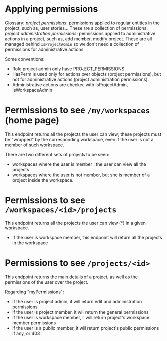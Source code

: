 Applying permissions
====================

Glossary:
_project permissions_: permissions applied to regular entities in the project, such as, user stories... These are a collection of permissions.
_project administration permissions_: permissions applied to administrative actions in a project, such as, add member, modify project. These are all managed behind `IsProjectAdmin` so we don't need a collection of permissions for administrative actions.

Some conventions:
- Role project admin only have PROJECT_PERMISSIONS
- HasPerm is used only for actions over objects (project permissions), but not for administrative actions (project administration permissions).
- Administrative actions are checked with IsProjectAdmin, IsWorkspaceAdmin


Permissions to see `/my/workspaces` (home page)
===============================================

This endpoint returns all the projects the user can view; these projects must be "wrapped" by the corresponding workspace, even if the user is not a member of such workspace.

There are two different sets of projects to be seen:
- workspaces where the user is member : the user can view all the projects
- workspaces where the user is not member, but she is member of a project inside the workspace.


Permissions to see `/workspaces/<id>/projects`
================================================

This endpoint returns all the projects the user can view (\*) in a given workspace.

- If the user is workspace member, this endpoint will return all the projects in the workspace


Permissions to see `/projects/<id>`
=====================================

This endpoint returns the main details of a project, as well as the permissions of the user over the project.

Regarding "myPermissions":
- if the user is project admin, it will return edit and administration permissions
- if the user is project member, it will return the general permissions
- if the user is workspace member, it will return project's workspace member permissions
- if the user is a public member, it will return project's public permissions if any, or 403
